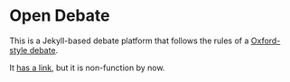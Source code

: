 # Open Debate

This is a Jekyll-based debate platform that follows the rules of a [Oxford-style debate](https://www.uscourts.gov/about-federal-courts/educational-resources/about-educational-outreach/activity-resources/oxford).


It [has a link](https://celadon-douhua-b296d0.netlify.app/), but it is non-function by now.
